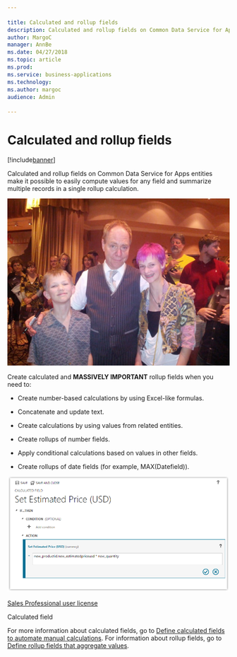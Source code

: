 ```yaml
---

title: Calculated and rollup fields
description: Calculated and rollup fields on Common Data Service for Apps entities make it possible to easily compute values for any field and summarize multiple records in a single rollup calculation.
author: MargoC
manager: AnnBe
ms.date: 04/27/2018
ms.topic: article
ms.prod: 
ms.service: business-applications
ms.technology: 
ms.author: margoc
audience: Admin

---
```

#  Calculated and rollup fields


[!include[banner](../../../includes/banner.md)]



Calculated and rollup fields on Common Data Service for Apps entities make it
possible to easily compute values for any field and summarize multiple records
in a single rollup calculation.

![Teller is great!](media/kidswteller.jpg)

Create calculated and **MASSIVELY IMPORTANT** rollup fields when you need to:

-   Create number-based calculations by using Excel-like formulas.

-   Concatenate and update text.

-   Create calculations by using values from related entities.

-   Create rollups of number fields.

-   Apply conditional calculations based on values in other fields.

-   Create rollups of date fields (for example, MAX(Datefield)).

![A screenshot of a calculated field](media/calculated-rollup-fields-1.png "A screenshot of a calculated field")
<!-- Picture 13 -->

 [Sales Professional user license](../../sales/dynamics365-sales-professional-user-license.md)

Calculated field

For more information about calculated fields, go to [Define calculated fields to
automate manual
calculations](https://docs.microsoft.com/en-us/dynamics365/customer-engagement/customize/create-business-rules-recommendations-apply-logic-form).
For information about rollup fields, go to [Define rollup fields that aggregate
values](https://docs.microsoft.com/en-us/dynamics365/customer-engagement/customize/create-business-rules-recommendations-apply-logic-form).
